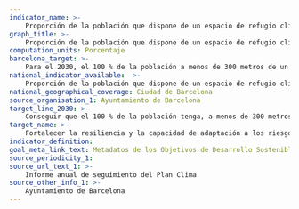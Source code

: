 ```yaml
---
indicator_name: >-
    Proporción de la población que dispone de un espacio de refugio climático a menos de 300 metros de su domicilio
graph_title: >-
    Proporción de la población que dispone de un espacio de refugio climático a menos de 300 metros de su domicilio
computation_units: Porcentaje
barcelona_target: >-
    Para el 2030, el 100 % de la población a menos de 300 metros de un espacio de refugio climático, y un jardín de agua por distrito
national_indicator_available:  >-
    Proporción de la población que dispone de un espacio de refugio climático a menos de 300 metros de su domicilio
national_geographical_coverage: Ciudad de Barcelona 
source_organisation_1: Ayuntamiento de Barcelona
target_line_2030: >-
    Conseguir que el 100 % de la población tenga, a menos de 300 metros de casa
target_name: >-
    Fortalecer la resiliencia y la capacidad de adaptación a los riesgos relacionados con el clima y los desastres naturales en todos los países
indicator_definition:
goal_meta_link_text: Metadatos de los Objetivos de Desarrollo Sostenible de las Naciones Unidas (pdf 894kB)
source_periodicity_1: 
source_url_text_1: >-
    Informe anual de seguimiento del Plan Clima
source_other_info_1: >-
    Ayuntamiento de Barcelona
---
```

